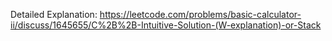 Detailed Explanation: https://leetcode.com/problems/basic-calculator-ii/discuss/1645655/C%2B%2B-Intuitive-Solution-(W-explanation)-or-Stack